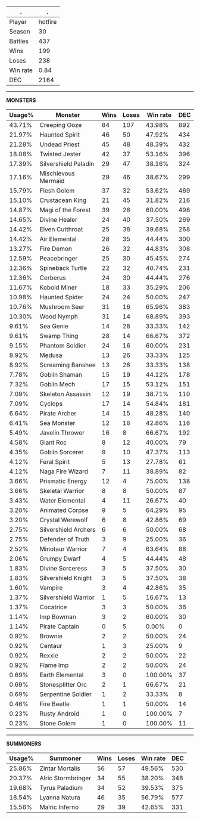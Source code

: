.|.
|-|-
Player|hotfire
Season|30
Battles|437
Wins|199
Loses|238
Win rate|0.84
DEC|2164

---
**MONSTERS**

Usage%|Monster|Wins|Loses|Win rate|DEC|
-|-|-|-|-|-|
43.71%|Creeping Ooze|84|107|43.98%|892|
21.97%|Haunted Spirit|46|50|47.92%|434|
21.28%|Undead Priest|45|48|48.39%|432|
18.08%|Twisted Jester|42|37|53.16%|396|
17.39%|Silvershield Paladin|29|47|38.16%|324|
17.16%|Mischievous Mermaid|29|46|38.67%|299|
15.79%|Flesh Golem|37|32|53.62%|469|
15.10%|Crustacean King|21|45|31.82%|216|
14.87%|Magi of the Forest|39|26|60.00%|498|
14.65%|Divine Healer|24|40|37.50%|269|
14.42%|Elven Cutthroat|25|38|39.68%|268|
14.42%|Air Elemental|28|35|44.44%|300|
13.27%|Fire Demon|26|32|44.83%|308|
12.59%|Peacebringer|25|30|45.45%|274|
12.36%|Spineback Turtle|22|32|40.74%|231|
12.36%|Cerberus|24|30|44.44%|276|
11.67%|Kobold Miner|18|33|35.29%|206|
10.98%|Haunted Spider|24|24|50.00%|247|
10.76%|Mushroom Seer|31|16|65.96%|383|
10.30%|Wood Nymph|31|14|68.89%|393|
9.61%|Sea Genie|14|28|33.33%|142|
9.61%|Swamp Thing|28|14|66.67%|372|
9.15%|Phantom Soldier|24|16|60.00%|231|
8.92%|Medusa|13|26|33.33%|125|
8.92%|Screaming Banshee|13|26|33.33%|138|
7.78%|Goblin Shaman|15|19|44.12%|178|
7.32%|Goblin Mech|17|15|53.12%|151|
7.09%|Skeleton Assassin|12|19|38.71%|110|
7.09%|Cyclops|17|14|54.84%|181|
6.64%|Pirate Archer|14|15|48.28%|140|
6.41%|Sea Monster|12|16|42.86%|116|
5.49%|Javelin Thrower|16|8|66.67%|192|
4.58%|Giant Roc|8|12|40.00%|79|
4.35%|Goblin Sorcerer|9|10|47.37%|113|
4.12%|Feral Spirit|5|13|27.78%|61|
4.12%|Naga Fire Wizard|7|11|38.89%|82|
3.66%|Prismatic Energy|12|4|75.00%|138|
3.66%|Skeletal Warrior|8|8|50.00%|87|
3.43%|Water Elemental|4|11|26.67%|40|
3.20%|Animated Corpse|9|5|64.29%|95|
3.20%|Crystal Werewolf|6|8|42.86%|69|
2.75%|Silvershield Archers|6|6|50.00%|68|
2.75%|Defender of Truth|3|9|25.00%|36|
2.52%|Minotaur Warrior|7|4|63.64%|88|
2.06%|Grumpy Dwarf|4|5|44.44%|48|
1.83%|Divine Sorceress|3|5|37.50%|30|
1.83%|Silvershield Knight|3|5|37.50%|38|
1.60%|Vampire|3|4|42.86%|35|
1.37%|Silvershield Warrior|1|5|16.67%|13|
1.37%|Cocatrice|3|3|50.00%|36|
1.14%|Imp Bowman|3|2|60.00%|30|
1.14%|Pirate Captain|0|5|0.00%|0|
0.92%|Brownie|2|2|50.00%|24|
0.92%|Centaur|1|3|25.00%|9|
0.92%|Rexxie|2|2|50.00%|22|
0.92%|Flame Imp|2|2|50.00%|24|
0.69%|Earth Elemental|3|0|100.00%|37|
0.69%|Stonesplitter Orc|2|1|66.67%|21|
0.69%|Serpentine Soldier|1|2|33.33%|8|
0.46%|Fire Beetle|1|1|50.00%|14|
0.23%|Rusty Android|1|0|100.00%|7|
0.23%|Stone Golem|1|0|100.00%|11|

---
**SUMMONERS**

Usage%|Summoner|Wins|Loses|Win rate|DEC|
-|-|-|-|-|-|
25.86%|Zintar Mortalis|56|57|49.56%|530|
20.37%|Alric Stormbringer|34|55|38.20%|348|
19.68%|Tyrus Paladium|34|52|39.53%|375|
18.54%|Lyanna Natura|46|35|56.79%|577|
15.56%|Malric Inferno|29|39|42.65%|331|
